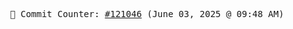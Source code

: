 <p align="center">
    <samp>
        📮 Commit Counter: <a href="https://github.com/Javascript-void0/Javascript-void0/commits/main">#121046</a> (June 03, 2025 @ 09:48 AM)
    </samp>
</p>